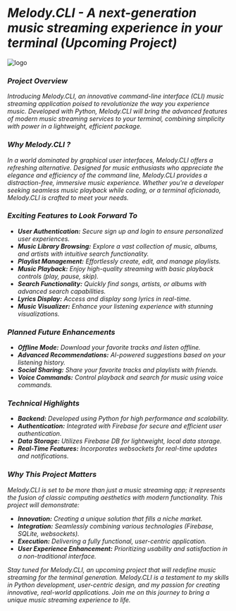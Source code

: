 # _Melody.CLI - A next-generation music streaming experience in your terminal (Upcoming Project)_

![logo](https://github.com/pythonicforge/Melody.CLI/blob/main/assets/banner.png)

### _Project Overview_
_Introducing Melody.CLI, an innovative command-line interface (CLI) music streaming application poised to revolutionize the way you experience music. Developed with Python, Melody.CLI will bring the advanced features of modern music streaming services to your terminal, combining simplicity with power in a lightweight, efficient package._

### _Why Melody.CLI ?_
_In a world dominated by graphical user interfaces, Melody.CLI offers a refreshing alternative. Designed for music enthusiasts who appreciate the elegance and efficiency of the command line, Melody.CLI provides a distraction-free, immersive music experience. Whether you're a developer seeking seamless music playback while coding, or a terminal aficionado, Melody.CLI is crafted to meet your needs._

### _Exciting Features to Look Forward To_
- _**User Authentication:** Secure sign up and login to ensure personalized user experiences._
- _**Music Library Browsing:** Explore a vast collection of music, albums, and artists with intuitive search functionality._
- _**Playlist Management:** Effortlessly create, edit, and manage playlists._
- _**Music Playback:** Enjoy high-quality streaming with basic playback controls (play, pause, skip)._
- _**Search Functionality:** Quickly find songs, artists, or albums with advanced search capabilities._
- _**Lyrics Display:** Access and display song lyrics in real-time._
- _**Music Visualizer:** Enhance your listening experience with stunning visualizations._

### _Planned Future Enhancements_
- _**Offline Mode:** Download your favorite tracks and listen offline._
- _**Advanced Recommendations:** AI-powered suggestions based on your listening history._
- _**Social Sharing:** Share your favorite tracks and playlists with friends._
- _**Voice Commands:** Control playback and search for music using voice commands._

### _Technical Highlights_

- _**Backend:** Developed using Python for high performance and scalability._
- _**Authentication:** Integrated with Firebase for secure and efficient user authentication._
- _**Data Storage:** Utilizes Firebase DB for lightweight, local data storage._
- _**Real-Time Features:** Incorporates websockets for real-time updates and notifications._

### _Why This Project Matters_

_Melody.CLI is set to be more than just a music streaming app; it represents the fusion of classic computing aesthetics with modern functionality. This project will demonstrate:_

- _**Innovation:** Creating a unique solution that fills a niche market._
- _**Integration:** Seamlessly combining various technologies (Firebase, SQLite, websockets)._
- _**Execution:** Delivering a fully functional, user-centric application._
- _**User Experience Enhancement:** Prioritizing usability and satisfaction in a non-traditional interface._


_Stay tuned for Melody.CLI, an upcoming project that will redefine music streaming for the terminal generation. Melody.CLI is a testament to my skills in Python development, user-centric design, and my passion for creating innovative, real-world applications. Join me on this journey to bring a unique music streaming experience to life._

